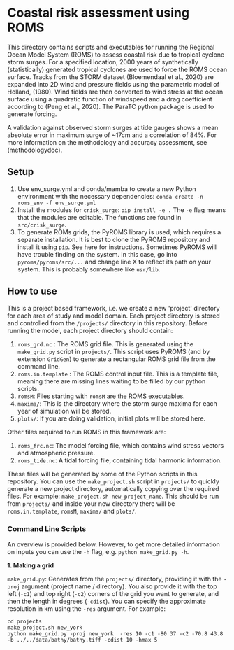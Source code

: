 # Coastal risk assessment using ROMS

This directory contains scripts and executables for running the Regional Ocean Model System (ROMS) to assess coastal risk due to tropical cyclone storm surges. For a specified location, 2000 years of synthetically (statistically) generated tropical cyclones are used to force the ROMS ocean surface. Tracks from the STORM dataset (Bloemendaal et al., 2020) are expanded into 2D wind and pressure fields using the parametric model of Holland, (1980). Wind fields are then converted to wind stress at the ocean surface using a quadratic function of windspeed and a drag coefficient according to (Peng et al., 2020). The ParaTC python package is used to generate forcing.

A validation against observed storm surges at tide gauges shows a mean absolute error in maximum surge of ~17cm and a correlation of 84%. For more information on the methodology and accuracy assessment, see (methodologydoc).

## Setup

1. Use env_surge.yml and conda/mamba to create a new Python environment with the necessary dependencies:
``` conda create -n roms_env -f env_surge.yml ```
2. Install the modules for `crisk_surge`:
``` pip install -e . ```
The `-e` flag means that the modules are editable. The functions are found in `src/crisk_surge`.
3. To generate ROMs grids, the PyROMS library is used, which requires a separate installation. It is best to clone the PyROMS repository and install it using `pip`. See here for instructions. Sometimes PyROMS will have trouble finding <library> on the system. In this case, go into `pyroms/pyroms/src/...` and change line X to reflect its path on your system. This is probably somewhere like `usr/lib`.

## How to use

This is a project based framework, i.e. we create a new 'project' directory for each area of study and model domain. Each project directory is stored and controlled from the `/projects/` directory in this repository. Before running the model, each project directory should contain:

1. `roms_grd.nc` : The ROMS grid file. This is generated using the `make_grid.py` script in `projects/`. This script uses PyROMS (and by extension `GridGen`) to generate a rectangular ROMS grid file from the command line. 
2. `roms.in.template` : The ROMS control input file. This is a template file, meaning there are missing lines waiting to be filled by our python scripts.
3. `romsM`: Files starting with `romsM` are the ROMS executables.
4. `maxima/`: This is the directory where the storm surge maxima for each year of simulation will be stored.
5. `plots/`: If you are doing validation, initial plots will be stored here.

Other files required to run ROMS in this framework are:

1. `roms_frc.nc`: The model forcing file, which contains wind stress vectors and atmospheric pressure.
2. `roms_tide.nc`: A tidal forcing file, containing tidal harmonic information.

These files will be generated by some of the Python scripts in this repository. You can use the `make_project.sh` script in `projects/` to quickly generate a new project directory, automatically copying over the required files. For example: `make_project.sh new_project_name`. This should be run from `projects/` and inside your new directory there will be `roms.in.template`, `romsM`, `maxima/` and `plots/`.

### Command Line Scripts

An overview is provided below. However, to get more detailed information on inputs you can use the `-h` flag, e.g. `python make_grid.py -h`.

**1. Making a grid**

`make_grid.py`: Generates from the `projects/` directory, providing it with the `-proj` argument (project name / directory). You also provide it with the top left (`-c1`) and top right (`-c2`) corners of the grid you want to generate, and then the length in degrees (`-cdist`). You can specify the approximate resolution in km using the `-res` argument. For example:

```
cd projects
make_project.sh new_york
python make_grid.py -proj new_york  -res 10 -c1 -80 37 -c2 -70.8 43.8 -b ../../data/bathy/bathy.tiff -cdist 10 -hmax 5
```


